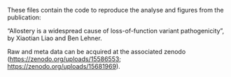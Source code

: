 These files contain the code to reproduce the analyse and figures from the publication:

“Allostery is a widespread cause of loss-of-function variant pathogenicity”, by Xiaotian Liao and Ben Lehner.

Raw and meta data can be acquired at the associated zenodo (https://zenodo.org/uploads/15586553; https://zenodo.org/uploads/15681969). 
